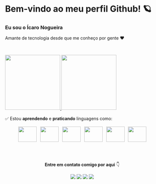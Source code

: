 # Bem-vindo ao meu perfil Github! 🪐
### Eu sou o Ícaro Nogueira

Amante de tecnologia desde que me conheço por gente ❤
##

<br>

<div align="center" style="display: flex; flex-direction: row;">
  <a href="https://github.com/icaro-nog/">
  <img height="180em" class="img" src="https://github-readme-stats-git-masterrstaa-rickstaa.vercel.app/api?username=icaro-nog&show_icons=true&theme=radical" />
  <img height="180em" class="img" src="https://github-readme-stats-git-masterrstaa-rickstaa.vercel.app/api/top-langs/?username=icaro-nog&show_icons=true&theme=radical&layout=compact" />
  </a>
</div>

<br>
 ✅ Estou <b>aprendendo</b> e <b>praticando</b> linguagens como:
 <br><br>
<div align="" style="display: inline_block;">
  &nbsp;&nbsp;&nbsp;&nbsp;&nbsp;&nbsp;&nbsp;&nbsp;&nbsp;&nbsp;
  <img height="50" width="60" src="https://cdn.jsdelivr.net/gh/devicons/devicon/icons/php/php-plain.svg" />
  &nbsp;
  <img height="50" width="60" src="https://cdn.jsdelivr.net/gh/devicons/devicon/icons/javascript/javascript-plain.svg" />
  &nbsp;
  <img height="50" width="60" src="https://cdn.jsdelivr.net/gh/devicons/devicon/icons/jquery/jquery-plain-wordmark.svg" />
  &nbsp;
  <img height="50" width="60" src="https://cdn.jsdelivr.net/gh/devicons/devicon/icons/mysql/mysql-original-wordmark.svg" />
  &nbsp;
  <img height="50" width="60" src="https://cdn.jsdelivr.net/gh/devicons/devicon/icons/python/python-original.svg" />
  &nbsp;
  <img height="50" width="60" src="https://cdn.jsdelivr.net/gh/devicons/devicon/icons/laravel/laravel-plain-wordmark.svg" />        
</div>

<br><br>

<div align="center">
  <b>Entre em contato comigo por aqui</b> 👇
  <br><br>
  <div style="display: inline_block;">
    <a href="https://br.linkedin.com/in/%C3%ADcaro-nogueira-850084222" ><img src="https://img.shields.io/badge/LinkedIn-0077B5?style=for-the-badge&logo=linkedin&logoColor=white"></a>
    <a href="https://www.facebook.com/icaro.lemosleal" ><img src="https://img.shields.io/badge/Facebook-1877F2?style=for-the-badge&logo=facebook&logoColor=white"></a>
    <a href="https://www.instagram.com/icaroo_nogueira/" ><img src="https://img.shields.io/badge/Instagram-E4405F?style=for-the-badge&logo=instagram&logoColor=white"></a>
    <a href="https://github.com/icaro-nog" ><img src="https://img.shields.io/badge/GitHub-100000?style=for-the-badge&logo=github&logoColor=white"></a>  
  </div>
</div>

    
